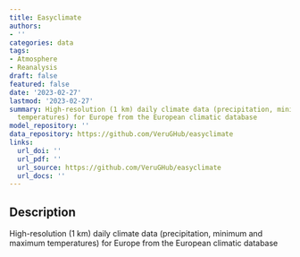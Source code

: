 ```yaml
---
title: Easyclimate
authors:
- ''
categories: data
tags:
- Atmosphere
- Reanalysis
draft: false
featured: false
date: '2023-02-27'
lastmod: '2023-02-27'
summary: High-resolution (1 km) daily climate data (precipitation, minimum and maximum
  temperatures) for Europe from the European climatic database
model_repository: ''
data_repository: https://github.com/VeruGHub/easyclimate
links:
  url_doi: ''
  url_pdf: ''
  url_source: https://github.com/VeruGHub/easyclimate
  url_docs: ''
---
```


## Description

High-resolution (1 km) daily climate data (precipitation, minimum and maximum temperatures) for Europe from the European climatic database

